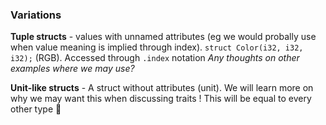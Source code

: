 
### Variations

<b>Tuple structs</b> - values with unnamed attributes (eg we would probally use when value meaning is implied through index). ```struct Color(i32, i32, i32);``` (RGB). Accessed through ```.index``` notation
<i>Any thoughts on other examples where we may use?</i>

<b>Unit-like structs</b> - A struct without attributes (unit). We will learn more on why we may want this when discussing traits ! This will be equal to every other type 🤯

